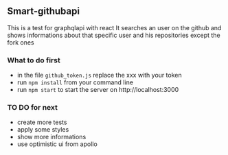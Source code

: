 ## Smart-githubapi

This is a test for graphqlapi with react
It searches an user on the github and shows informations about that specific user and his repositories except the fork ones

### What to do first

*   in the file `github_token.js` replace the xxx with your token
*   run `npm install` from your command line
*   run `npm start` to start the server on http://localhost:3000

### TO DO for next

*   create more tests
*   apply some styles
*   show more informations
*   use optimistic ui from apollo
